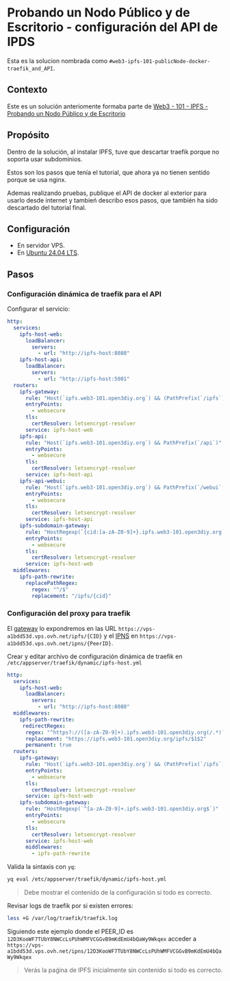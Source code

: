 # Probando un Nodo Público y de Escritorio - configuración del API de IPDS

Esta es la solucion nombrada como `#web3-ipfs-101-publicNode-docker-traefik_and_API`.

## Contexto

Este es un solución anteriomente formaba parte de [Web3 - 101 - IPFS - Probando un Nodo Público y de Escritorio](../../IPFS/ipfs-testing-public-and-desktop-node/public-ipfs-node-install.md)

## Propósito

Dentro de la solución, al instalar IPFS, tuve que descartar traefik porque no soporta usar subdominios.

Estos son los pasos que tenía el tutorial, que ahora ya no tienen sentido porque se usa nginx.

Ademas realizando pruebas, publique el API de docker al exterior para usarlo desde internet y tambień describo esos pasos, que también ha sido descartado del tutorial final.

## Configuración

- En servidor VPS.
- En [Ubuntu 24.04 LTS](https://ubuntu.com/blog/tag/ubuntu-24-04-lts).

## Pasos

### Configuración dinámica de traefik para el API

Configurar el servicio:

```yaml
http:
  services:
    ipfs-host-web:
      loadBalancer:
        servers:
          - url: "http://ipfs-host:8080"
    ipfs-host-api:
      loadBalancer:
        servers:
          - url: "http://ipfs-host:5001"
  routers:
    ipfs-gateway:
      rule: "Host(`ipfs.web3-101.open3diy.org`) && (PathPrefix(`/ipfs`) || PathPrefix(`/ipns`))"
      entryPoints:
        - websecure
      tls:
        certResolver: letsencrypt-resolver
      service: ipfs-host-web
    ipfs-api:
      rule: "Host(`ipfs.web3-101.open3diy.org`) && PathPrefix(`/api`)"
      entryPoints:
        - websecure
      tls:
        certResolver: letsencrypt-resolver
      service: ipfs-host-api
    ipfs-api-webui:
      rule: "Host(`ipfs.web3-101.open3diy.org`) && PathPrefix(`/webui`)"
      entryPoints:
        - websecure
      tls:
        certResolver: letsencrypt-resolver
      service: ipfs-host-api
    ipfs-subdomain-gateway:
      rule: "HostRegexp(`{cid:[a-zA-Z0-9]+}.ipfs.web3-101.open3diy.org`)"
      entryPoints:
        - websecure
      tls:
        certResolver: letsencrypt-resolver
      service: ipfs-host-web
  middlewares:
    ipfs-path-rewrite:
      replacePathRegex:
        regex: "^/$"
        replacement: "/ipfs/{cid}"
```

### Configuración del proxy para traefik

El [gateway](https://docs.ipfs.tech/concepts/how-ipfs-works/#ipfs-http-gateways) lo expondremos en las URL `https://vps-a1bdd53d.vps.ovh.net/ipfs/{CID}` y el [IPNS](https://docs.ipfs.tech/concepts/ipns) en `https://vps-a1bdd53d.vps.ovh.net/ipns/{PeerID}`.

Crear y editar archivo de configuración dinámica de traefik en `/etc/appserver/traefik/dynamic/ipfs-host.yml`

```yaml
http:
  services:
    ipfs-host-web:
      loadBalancer:
        servers:
          - url: "http://ipfs-host:8080"
  middlewares:
    ipfs-path-rewrite:
     redirectRegex:
      regex: "^https?://([a-zA-Z0-9]+).ipfs.web3-101.open3diy.org(/.*)?$"
      replacement: "https://ipfs.web3-101.open3diy.org/ipfs/$1$2"
      permanent: true
  routers:
    ipfs-gateway:
      rule: "Host(`ipfs.web3-101.open3diy.org`) && (PathPrefix(`/ipfs`) || PathPrefix(`/ipns`))"
      entryPoints:
        - websecure
      tls:
        certResolver: letsencrypt-resolver
      service: ipfs-host-web
    ipfs-subdomain-gateway:
      rule: "HostRegexp(`^[a-zA-Z0-9]+.ipfs.web3-101.open3diy.org$`)"
      entryPoints:
        - websecure
      tls:
        certResolver: letsencrypt-resolver
      service: ipfs-host-web
      middlewares:
        - ipfs-path-rewrite
```

Valida la sintaxis con `yq`:

```bash
yq eval /etc/appserver/traefik/dynamic/ipfs-host.yml
```

> Debe mostrar el contenido de la configuración si todo es correcto.

Revisar logs de traefik por si existen errores:

```bash
less +G /var/log/traefik/traefik.log 
```

Siguiendo este ejemplo donde el PEER_ID es `12D3KooWF7TUbY8NWCcLsPUhWMFVCGGvB9mKdEmU4bQaWy9Wkqex` acceder a `https://vps-a1bdd53d.vps.ovh.net/ipns/12D3KooWF7TUbY8NWCcLsPUhWMFVCGGvB9mKdEmU4bQaWy9Wkqex`

> Verás la paǵina de IPFS inicialmente sin contenido si todo es correcto.
